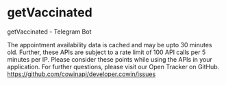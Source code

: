 # getVaccinated
getVaccinated - Telegram Bot


The appointment availability data is cached and may be upto 30 minutes old. Further, these APIs are subject to a rate limit of 100 API calls per 5 minutes per IP. Please consider these points while using the APIs in your application. For further questions, please visit our Open Tracker on GitHub.
https://github.com/cowinapi/developer.cowin/issues
